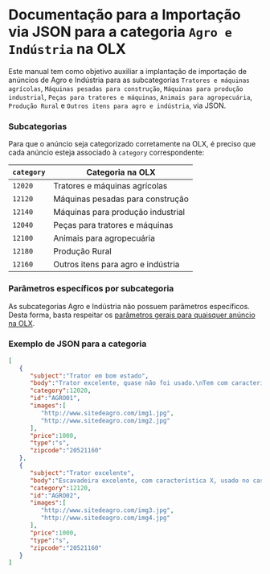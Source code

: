 # Documentação para a Importação via JSON para a categoria `Agro e Indústria` na OLX

Este manual tem como objetivo auxiliar a implantação de importação de anúncios de Agro e Indústria para as subcategorias `Tratores e máquinas agrícolas`, `Máquinas pesadas para construção`, `Máquinas para produção industrial`, `Peças para tratores e máquinas`, `Animais para agropecuária`, `Produção Rural` e `Outros itens para agro e indústria`, via JSON.

### Subcategorias 

Para que o anúncio seja categorizado corretamente na OLX, é preciso que cada anúncio esteja associado à `category` correspondente:

| `category` | Categoria na OLX                   |
|------------|------------------------------------|
| `12020`    | Tratores e máquinas agrícolas      |
| `12120`    | Máquinas pesadas para construção   |
| `12140`    | Máquinas para produção industrial  |
| `12040`    | Peças para tratores e máquinas     |
| `12100`    | Animais para agropecuária          |
| `12180`    | Produção Rural                     |
| `12160`    | Outros itens para agro e indústria |


### Parâmetros específicos por subcategoria

As subcategorias Agro e Indústria não possuem parâmetros específicos. Desta forma, basta respeitar os [parâmetros gerais para quaisquer anúncio na OLX](json/json.md).

### Exemplo de JSON para a categoria

```json
[  
   {  
      "subject":"Trator em bom estado",
      "body":"Trator excelente, quase não foi usado.\nTem com características X, Y e Z.",
      "category":12020,
      "id":"AGRO01",
      "images":[  
         "http://www.sitedeagro.com/img1.jpg",
         "http://www.sitedeagro.com/img2.jpg"
      ],
      "price":1000,
      "type":"s",
      "zipcode":"20521160"
   },
   {  
      "subject":"Trator excelente",
      "body":"Escavadeira excelente, com característica X, usado no caso Y.\nPeça em excelente estado, com características X, Y e Z.",
      "category":12120,
      "id":"AGRO02",
      "images":[  
         "http://www.sitedeagro.com/img3.jpg",
         "http://www.sitedeagro.com/img4.jpg"
      ],
      "price":1000,
      "type":"s",
      "zipcode":"20521160"
   }
]
```
